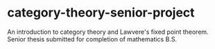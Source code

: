 # category-theory-senior-project
An introduction to category theory and Lawvere's fixed point theorem. Senior thesis submitted for completion of mathematics B.S.
